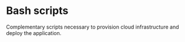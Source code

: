 # Bash scripts
Complementary scripts necessary to provision cloud infrastructure and deploy the application.

